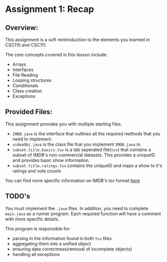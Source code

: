 # Assignment 1: Recap

## Overview:

This assignment is a soft reintroduction to the elements you learned in CSC110 and CSC111. 

The core concepts covered in this lesson include:
- Arrays
- Interfaces
- File Reading
- Looping structures
- Conditionals
- Class creation
- Exceptions


## Provided Files:

This assignment provides you with multiple starting files. 
- `IMDB.java` is the interface that outlines all the required methods that you need to implement.
- `videoObj.java` is the class file that you implement `IMDB.java` in.
- `subset.title.basics.tsv` is a tab seperated file(`tsv`) that contains a subset of IMDB's non-commercial datasets. This provides a uniqueID and provides basic show information. 
- `subset.title.ratings.tsv` contains the uniqueID and maps a show to it's ratings and vote counts

You can find more specific information on IMDB's tsv format [here](https://developer.imdb.com/non-commercial-datasets/)

## TODO's

You must implement the `.java` files. In addition, you need to complete `main.java` as a runner program. Each required function will have a comment with more specific details. 

This program is responsible for:
- parsing in the information found in both `tsv` files
- aggregating them into a unified object
- ensuring data correctness(removal of incomplete objects)
- handling all exceptions

